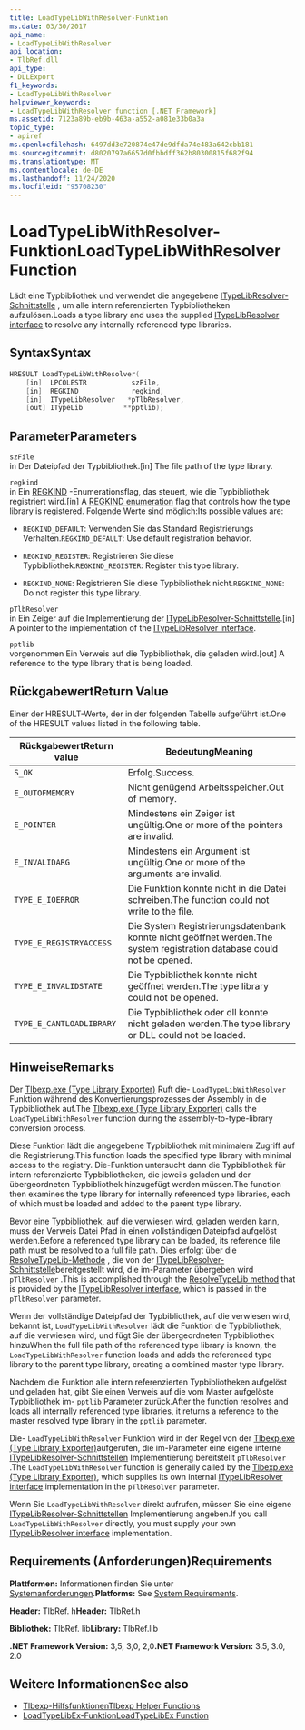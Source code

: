 ```yaml
---
title: LoadTypeLibWithResolver-Funktion
ms.date: 03/30/2017
api_name:
- LoadTypeLibWithResolver
api_location:
- TlbRef.dll
api_type:
- DLLExport
f1_keywords:
- LoadTypeLibWithResolver
helpviewer_keywords:
- LoadTypeLibWithResolver function [.NET Framework]
ms.assetid: 7123a89b-eb9b-463a-a552-a081e33b0a3a
topic_type:
- apiref
ms.openlocfilehash: 6497dd3e720874e47de9dfda74e483a642cbb181
ms.sourcegitcommit: d8020797a6657d0fbbdff362b80300815f682f94
ms.translationtype: MT
ms.contentlocale: de-DE
ms.lasthandoff: 11/24/2020
ms.locfileid: "95708230"
---
```

# <a name="loadtypelibwithresolver-function"></a><span data-ttu-id="490e9-102">LoadTypeLibWithResolver-Funktion</span><span class="sxs-lookup"><span data-stu-id="490e9-102">LoadTypeLibWithResolver Function</span></span>

<span data-ttu-id="490e9-103">Lädt eine Typbibliothek und verwendet die angegebene [ITypeLibResolver-Schnittstelle](itypelibresolver-interface.md) , um alle intern referenzierten Typbibliotheken aufzulösen.</span><span class="sxs-lookup"><span data-stu-id="490e9-103">Loads a type library and uses the supplied [ITypeLibResolver interface](itypelibresolver-interface.md) to resolve any internally referenced type libraries.</span></span>  
  
## <a name="syntax"></a><span data-ttu-id="490e9-104">Syntax</span><span class="sxs-lookup"><span data-stu-id="490e9-104">Syntax</span></span>  
  
```cpp  
HRESULT LoadTypeLibWithResolver(  
    [in]  LPCOLESTR           szFile,  
    [in]  REGKIND             regkind,  
    [in]  ITypeLibResolver   *pTlbResolver,  
    [out] ITypeLib          **pptlib);  
```  
  
## <a name="parameters"></a><span data-ttu-id="490e9-105">Parameter</span><span class="sxs-lookup"><span data-stu-id="490e9-105">Parameters</span></span>  

 `szFile`  
 <span data-ttu-id="490e9-106">in Der Dateipfad der Typbibliothek.</span><span class="sxs-lookup"><span data-stu-id="490e9-106">[in] The file path of the type library.</span></span>  
  
 `regkind`  
 <span data-ttu-id="490e9-107">in Ein [REGKIND](/windows/win32/api/oleauto/ne-oleauto-regkind) -Enumerationsflag, das steuert, wie die Typbibliothek registriert wird.</span><span class="sxs-lookup"><span data-stu-id="490e9-107">[in] A [REGKIND enumeration](/windows/win32/api/oleauto/ne-oleauto-regkind) flag that controls how the type library is registered.</span></span> <span data-ttu-id="490e9-108">Folgende Werte sind möglich:</span><span class="sxs-lookup"><span data-stu-id="490e9-108">Its possible values are:</span></span>  
  
- <span data-ttu-id="490e9-109">`REGKIND_DEFAULT`: Verwenden Sie das Standard Registrierungs Verhalten.</span><span class="sxs-lookup"><span data-stu-id="490e9-109">`REGKIND_DEFAULT`: Use default registration behavior.</span></span>  
  
- <span data-ttu-id="490e9-110">`REGKIND_REGISTER`: Registrieren Sie diese Typbibliothek.</span><span class="sxs-lookup"><span data-stu-id="490e9-110">`REGKIND_REGISTER`: Register this type library.</span></span>  
  
- <span data-ttu-id="490e9-111">`REGKIND_NONE`: Registrieren Sie diese Typbibliothek nicht.</span><span class="sxs-lookup"><span data-stu-id="490e9-111">`REGKIND_NONE`: Do not register this type library.</span></span>  
  
 `pTlbResolver`  
 <span data-ttu-id="490e9-112">in Ein Zeiger auf die Implementierung der [ITypeLibResolver-Schnittstelle](itypelibresolver-interface.md).</span><span class="sxs-lookup"><span data-stu-id="490e9-112">[in] A pointer to the implementation of the [ITypeLibResolver interface](itypelibresolver-interface.md).</span></span>  
  
 `pptlib`  
 <span data-ttu-id="490e9-113">vorgenommen Ein Verweis auf die Typbibliothek, die geladen wird.</span><span class="sxs-lookup"><span data-stu-id="490e9-113">[out] A reference to the type library that is being loaded.</span></span>  
  
## <a name="return-value"></a><span data-ttu-id="490e9-114">Rückgabewert</span><span class="sxs-lookup"><span data-stu-id="490e9-114">Return Value</span></span>  

 <span data-ttu-id="490e9-115">Einer der HRESULT-Werte, der in der folgenden Tabelle aufgeführt ist.</span><span class="sxs-lookup"><span data-stu-id="490e9-115">One of the HRESULT values listed in the following table.</span></span>  
  
|<span data-ttu-id="490e9-116">Rückgabewert</span><span class="sxs-lookup"><span data-stu-id="490e9-116">Return value</span></span>|<span data-ttu-id="490e9-117">Bedeutung</span><span class="sxs-lookup"><span data-stu-id="490e9-117">Meaning</span></span>|  
|------------------|-------------|  
|`S_OK`|<span data-ttu-id="490e9-118">Erfolg.</span><span class="sxs-lookup"><span data-stu-id="490e9-118">Success.</span></span>|  
|`E_OUTOFMEMORY`|<span data-ttu-id="490e9-119">Nicht genügend Arbeitsspeicher.</span><span class="sxs-lookup"><span data-stu-id="490e9-119">Out of memory.</span></span>|  
|`E_POINTER`|<span data-ttu-id="490e9-120">Mindestens ein Zeiger ist ungültig.</span><span class="sxs-lookup"><span data-stu-id="490e9-120">One or more of the pointers are invalid.</span></span>|  
|`E_INVALIDARG`|<span data-ttu-id="490e9-121">Mindestens ein Argument ist ungültig.</span><span class="sxs-lookup"><span data-stu-id="490e9-121">One or more of the arguments are invalid.</span></span>|  
|`TYPE_E_IOERROR`|<span data-ttu-id="490e9-122">Die Funktion konnte nicht in die Datei schreiben.</span><span class="sxs-lookup"><span data-stu-id="490e9-122">The function could not write to the file.</span></span>|  
|`TYPE_E_REGISTRYACCESS`|<span data-ttu-id="490e9-123">Die System Registrierungsdatenbank konnte nicht geöffnet werden.</span><span class="sxs-lookup"><span data-stu-id="490e9-123">The system registration database could not be opened.</span></span>|  
|`TYPE_E_INVALIDSTATE`|<span data-ttu-id="490e9-124">Die Typbibliothek konnte nicht geöffnet werden.</span><span class="sxs-lookup"><span data-stu-id="490e9-124">The type library could not be opened.</span></span>|  
|`TYPE_E_CANTLOADLIBRARY`|<span data-ttu-id="490e9-125">Die Typbibliothek oder dll konnte nicht geladen werden.</span><span class="sxs-lookup"><span data-stu-id="490e9-125">The type library or DLL could not be loaded.</span></span>|  
  
## <a name="remarks"></a><span data-ttu-id="490e9-126">Hinweise</span><span class="sxs-lookup"><span data-stu-id="490e9-126">Remarks</span></span>  

 <span data-ttu-id="490e9-127">Der [Tlbexp.exe (Type Library Exporter)](../../tools/tlbexp-exe-type-library-exporter.md) Ruft die- `LoadTypeLibWithResolver` Funktion während des Konvertierungsprozesses der Assembly in die Typbibliothek auf.</span><span class="sxs-lookup"><span data-stu-id="490e9-127">The [Tlbexp.exe (Type Library Exporter)](../../tools/tlbexp-exe-type-library-exporter.md) calls the `LoadTypeLibWithResolver` function during the assembly-to-type-library conversion process.</span></span>  
  
 <span data-ttu-id="490e9-128">Diese Funktion lädt die angegebene Typbibliothek mit minimalem Zugriff auf die Registrierung.</span><span class="sxs-lookup"><span data-stu-id="490e9-128">This function loads the specified type library with minimal access to the registry.</span></span> <span data-ttu-id="490e9-129">Die-Funktion untersucht dann die Typbibliothek für intern referenzierte Typbibliotheken, die jeweils geladen und der übergeordneten Typbibliothek hinzugefügt werden müssen.</span><span class="sxs-lookup"><span data-stu-id="490e9-129">The function then examines the type library for internally referenced type libraries, each of which must be loaded and added to the parent type library.</span></span>  
  
 <span data-ttu-id="490e9-130">Bevor eine Typbibliothek, auf die verwiesen wird, geladen werden kann, muss der Verweis Datei Pfad in einen vollständigen Dateipfad aufgelöst werden.</span><span class="sxs-lookup"><span data-stu-id="490e9-130">Before a referenced type library can be loaded, its reference file path must be resolved to a full file path.</span></span> <span data-ttu-id="490e9-131">Dies erfolgt über die [ResolveTypeLib-Methode](resolvetypelib-method.md) , die von der [ITypeLibResolver-Schnittstelle](itypelibresolver-interface.md)bereitgestellt wird, die im-Parameter übergeben wird `pTlbResolver` .</span><span class="sxs-lookup"><span data-stu-id="490e9-131">This is accomplished through the [ResolveTypeLib method](resolvetypelib-method.md) that is provided by the [ITypeLibResolver interface](itypelibresolver-interface.md), which is passed in the `pTlbResolver` parameter.</span></span>  
  
 <span data-ttu-id="490e9-132">Wenn der vollständige Dateipfad der Typbibliothek, auf die verwiesen wird, bekannt ist, `LoadTypeLibWithResolver` lädt die Funktion die Typbibliothek, auf die verwiesen wird, und fügt Sie der übergeordneten Typbibliothek hinzu</span><span class="sxs-lookup"><span data-stu-id="490e9-132">When the full file path of the referenced type library is known, the `LoadTypeLibWithResolver` function loads and adds the referenced type library to the parent type library, creating a combined master type library.</span></span>  
  
 <span data-ttu-id="490e9-133">Nachdem die Funktion alle intern referenzierten Typbibliotheken aufgelöst und geladen hat, gibt Sie einen Verweis auf die vom Master aufgelöste Typbibliothek im- `pptlib` Parameter zurück.</span><span class="sxs-lookup"><span data-stu-id="490e9-133">After the function resolves and loads all internally referenced type libraries, it returns a reference to the master resolved type library in the `pptlib` parameter.</span></span>  
  
 <span data-ttu-id="490e9-134">Die- `LoadTypeLibWithResolver` Funktion wird in der Regel von der [Tlbexp.exe (Type Library Exporter)](../../tools/tlbexp-exe-type-library-exporter.md)aufgerufen, die im-Parameter eine eigene interne [ITypeLibResolver-Schnittstellen](itypelibresolver-interface.md) Implementierung bereitstellt `pTlbResolver` .</span><span class="sxs-lookup"><span data-stu-id="490e9-134">The `LoadTypeLibWithResolver` function is generally called by the [Tlbexp.exe (Type Library Exporter)](../../tools/tlbexp-exe-type-library-exporter.md), which supplies its own internal [ITypeLibResolver interface](itypelibresolver-interface.md) implementation in the `pTlbResolver` parameter.</span></span>  
  
 <span data-ttu-id="490e9-135">Wenn Sie `LoadTypeLibWithResolver` direkt aufrufen, müssen Sie eine eigene [ITypeLibResolver-Schnittstellen](itypelibresolver-interface.md) Implementierung angeben.</span><span class="sxs-lookup"><span data-stu-id="490e9-135">If you call `LoadTypeLibWithResolver` directly, you must supply your own [ITypeLibResolver interface](itypelibresolver-interface.md) implementation.</span></span>  
  
## <a name="requirements"></a><span data-ttu-id="490e9-136">Requirements (Anforderungen)</span><span class="sxs-lookup"><span data-stu-id="490e9-136">Requirements</span></span>  

 <span data-ttu-id="490e9-137">**Plattformen:** Informationen finden Sie unter [Systemanforderungen](../../get-started/system-requirements.md).</span><span class="sxs-lookup"><span data-stu-id="490e9-137">**Platforms:** See [System Requirements](../../get-started/system-requirements.md).</span></span>  
  
 <span data-ttu-id="490e9-138">**Header:** TlbRef. h</span><span class="sxs-lookup"><span data-stu-id="490e9-138">**Header:** TlbRef.h</span></span>  
  
 <span data-ttu-id="490e9-139">**Bibliothek:** TlbRef. lib</span><span class="sxs-lookup"><span data-stu-id="490e9-139">**Library:** TlbRef.lib</span></span>  
  
 <span data-ttu-id="490e9-140">**.NET Framework Version:** 3,5, 3,0, 2,0</span><span class="sxs-lookup"><span data-stu-id="490e9-140">**.NET Framework Version:** 3.5, 3.0, 2.0</span></span>  
  
## <a name="see-also"></a><span data-ttu-id="490e9-141">Weitere Informationen</span><span class="sxs-lookup"><span data-stu-id="490e9-141">See also</span></span>

- [<span data-ttu-id="490e9-142">Tlbexp-Hilfsfunktionen</span><span class="sxs-lookup"><span data-stu-id="490e9-142">Tlbexp Helper Functions</span></span>](index.md)
- [<span data-ttu-id="490e9-143">LoadTypeLibEx-Funktion</span><span class="sxs-lookup"><span data-stu-id="490e9-143">LoadTypeLibEx Function</span></span>](/previous-versions/windows/desktop/api/oleauto/nf-oleauto-loadtypelibex)
